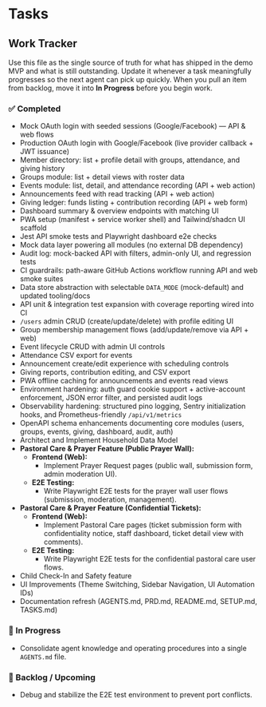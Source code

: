 # Tasks

## Work Tracker

Use this file as the single source of truth for what has shipped in the demo MVP and what is still outstanding. Update it whenever a task meaningfully progresses so the next agent can pick up quickly. When you pull an item from backlog, move it into **In Progress** before you begin work.

### ✅ Completed

- Mock OAuth login with seeded sessions (Google/Facebook) — API & web flows
- Production OAuth login with Google/Facebook (live provider callback + JWT issuance)
- Member directory: list + profile detail with groups, attendance, and giving history
- Groups module: list + detail views with roster data
- Events module: list, detail, and attendance recording (API + web action)
- Announcements feed with read tracking (API + web action)
- Giving ledger: funds listing + contribution recording (API + web form)
- Dashboard summary & overview endpoints with matching UI
- PWA setup (manifest + service worker shell) and Tailwind/shadcn UI scaffold
- Jest API smoke tests and Playwright dashboard e2e checks
- Mock data layer powering all modules (no external DB dependency)
- Audit log: mock-backed API with filters, admin-only UI, and regression tests
- CI guardrails: path-aware GitHub Actions workflow running API and web smoke suites
- Data store abstraction with selectable `DATA_MODE` (mock-default) and updated tooling/docs
- API unit & integration test expansion with coverage reporting wired into CI
- `/users` admin CRUD (create/update/delete) with profile editing UI
- Group membership management flows (add/update/remove via API + web)
- Event lifecycle CRUD with admin UI controls
- Attendance CSV export for events
- Announcement create/edit experience with scheduling controls
- Giving reports, contribution editing, and CSV export
- PWA offline caching for announcements and events read views
- Environment hardening: auth guard cookie support + active-account enforcement, JSON error filter, and persisted audit logs
- Observability hardening: structured pino logging, Sentry initialization hooks, and Prometheus-friendly `/api/v1/metrics`
- OpenAPI schema enhancements documenting core modules (users, groups, events, giving, dashboard, audit, auth)
- Architect and Implement Household Data Model
- **Pastoral Care & Prayer Feature (Public Prayer Wall):**
  - **Frontend (Web):**
    - Implement Prayer Request pages (public wall, submission form, admin moderation UI).
  - **E2E Testing:**
    - Write Playwright E2E tests for the prayer wall user flows (submission, moderation, management).
- **Pastoral Care & Prayer Feature (Confidential Tickets):**
  - **Frontend (Web):**
    - Implement Pastoral Care pages (ticket submission form with confidentiality notice, staff dashboard, ticket detail view with comments).
  - **E2E Testing:**
    - Write Playwright E2E tests for the confidential pastoral care user flows.
- Child Check-In and Safety feature
- UI Improvements (Theme Switching, Sidebar Navigation, UI Automation IDs)
- Documentation refresh (AGENTS.md, PRD.md, README.md, SETUP.md, TASKS.md)

### 🔄 In Progress

- Consolidate agent knowledge and operating procedures into a single `AGENTS.md` file.

### 📝 Backlog / Upcoming

- Debug and stabilize the E2E test environment to prevent port conflicts.
